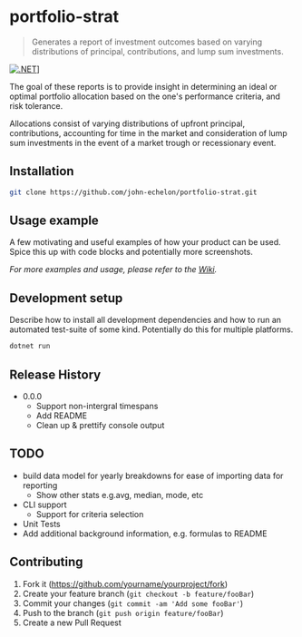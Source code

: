 # portfolio-strat
> Generates a report of investment outcomes based on varying distributions of principal, contributions, and lump sum investments.

[![.NET][dotnet-image]][dotnet-url]]

The goal of these reports is to provide insight in determining an ideal or optimal portfolio allocation based on the one's performance criteria, and risk tolerance.

Allocations consist of varying distributions of upfront principal, contributions, accounting for time in the market and consideration of lump sum investments in the event of a market trough or recessionary event.

## Installation

```sh
git clone https://github.com/john-echelon/portfolio-strat.git
```

## Usage example

A few motivating and useful examples of how your product can be used. Spice this up with code blocks and potentially more screenshots.

_For more examples and usage, please refer to the [Wiki][wiki]._

## Development setup

Describe how to install all development dependencies and how to run an automated test-suite of some kind. Potentially do this for multiple platforms.

```sh
dotnet run
```

## Release History

* 0.0.0
  * Support non-intergral timespans
  * Add README
  * Clean up & prettify console output

## TODO

* build data model for yearly breakdowns for ease of importing data for reporting
  * Show other stats e.g.avg, median, mode, etc
* CLI support
  * Support for criteria selection
* Unit Tests
* Add additional background information, e.g. formulas to README

## Contributing

1. Fork it (<https://github.com/yourname/yourproject/fork>)
2. Create your feature branch (`git checkout -b feature/fooBar`)
3. Commit your changes (`git commit -am 'Add some fooBar'`)
4. Push to the branch (`git push origin feature/fooBar`)
5. Create a new Pull Request

<!-- Markdown link & img dfn's -->
[dotnet-image]: https://img.shields.io/badge/--512BD4?logo=.net&logoColor=ffffff
[dotnet-url]: https://dotnet.microsoft.com/
[wiki]: https://github.com/yourname/yourproject/wiki

